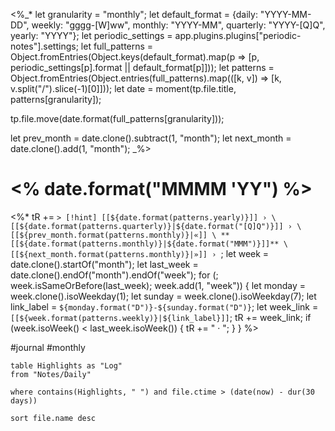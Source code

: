 <%_*
let granularity = "monthly";
let default_format = {daily: "YYYY-MM-DD", weekly: "gggg-[W]ww", monthly: "YYYY-MM", quarterly: "YYYY-[Q]Q", yearly: "YYYY"};
let periodic_settings = app.plugins.plugins["periodic-notes"].settings;
let full_patterns = Object.fromEntries(Object.keys(default_format).map(p => [p, periodic_settings[p].format || default_format[p]]));
let patterns = Object.fromEntries(Object.entries(full_patterns).map(([k, v]) => [k, v.split("/").slice(-1)[0]]));
let date = moment(tp.file.title, patterns[granularity]);

tp.file.move(date.format(full_patterns[granularity]));

let prev_month = date.clone().subtract(1, "month");
let next_month = date.clone().add(1, "month");
_%>
# <% date.format("MMMM 'YY") %>

<%*
tR += `> [!hint] [[${date.format(patterns.yearly)}]] › \
[[${date.format(patterns.quarterly)}|${date.format("[Q]Q")}]] › \
[[${prev_month.format(patterns.monthly)}|«]] \
**[[${date.format(patterns.monthly)}|${date.format("MMM")}]]** \
[[${next_month.format(patterns.monthly)}|»]] › `;
let week = date.clone().startOf("month");
let last_week = date.clone().endOf("month").endOf("week");
for (; week.isSameOrBefore(last_week); week.add(1, "week")) {
  let monday = week.clone().isoWeekday(1);
  let sunday = week.clone().isoWeekday(7);
  let link_label = `${monday.format("D")}-${sunday.format("D")}`;
  let week_link = `[[${week.format(patterns.weekly)}|${link_label}]]`;
  tR += week_link;
  if (week.isoWeek() < last_week.isoWeek()) {
    tR += " · ";
  }
}
%>

#journal #monthly

```dataview 
table Highlights as "Log" 
from "Notes/Daily"  

where contains(Highlights, " ") and file.ctime > (date(now) - dur(30 days))

sort file.name desc  

```
